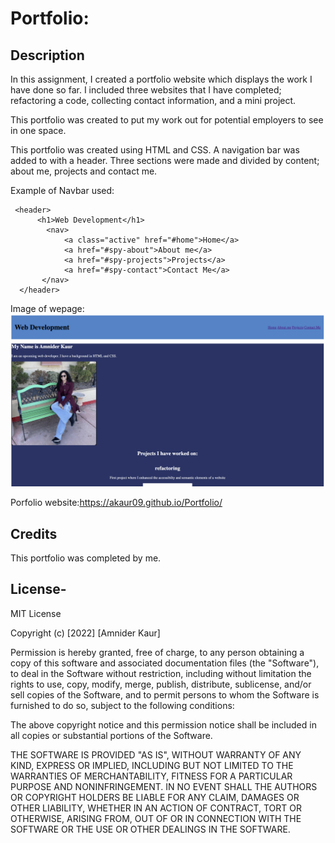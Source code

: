 # Portfolio: 

## Description 

In this assignment, I created a portfolio website which displays the work I have done so far. I included three websites that I have completed; refactoring a code, collecting contact information, and a mini project. 

This portfolio was created to put my work out for potential employers to see in one space.

This portfolio was created using HTML and CSS. A navigation bar was added to with a header. Three sections were made and divided by content; about me, projects and contact me. 

Example of Navbar used:
```
 <header>
      <h1>Web Development</h1>
        <nav>
            <a class="active" href="#home">Home</a>
            <a href="#spy-about">About me</a>
            <a href="#spy-projects">Projects</a>
            <a href="#spy-contact">Contact Me</a>
       </nav>
  </header> 
```
Image of wepage:
![Alt text](./assets/images/Screen%20Shot%202022-04-12%20at%2011.38.10%20PM.png)

Porfolio website:https://akaur09.github.io/Portfolio/



## Credits

This portfolio was completed by me.


## License- 

MIT License

Copyright (c) [2022] [Amnider Kaur]

Permission is hereby granted, free of charge, to any person obtaining a copy
of this software and associated documentation files (the "Software"), to deal
in the Software without restriction, including without limitation the rights
to use, copy, modify, merge, publish, distribute, sublicense, and/or sell
copies of the Software, and to permit persons to whom the Software is
furnished to do so, subject to the following conditions:

The above copyright notice and this permission notice shall be included in all
copies or substantial portions of the Software.

THE SOFTWARE IS PROVIDED "AS IS", WITHOUT WARRANTY OF ANY KIND, EXPRESS OR
IMPLIED, INCLUDING BUT NOT LIMITED TO THE WARRANTIES OF MERCHANTABILITY,
FITNESS FOR A PARTICULAR PURPOSE AND NONINFRINGEMENT. IN NO EVENT SHALL THE
AUTHORS OR COPYRIGHT HOLDERS BE LIABLE FOR ANY CLAIM, DAMAGES OR OTHER
LIABILITY, WHETHER IN AN ACTION OF CONTRACT, TORT OR OTHERWISE, ARISING FROM,
OUT OF OR IN CONNECTION WITH THE SOFTWARE OR THE USE OR OTHER DEALINGS IN THE
SOFTWARE.
